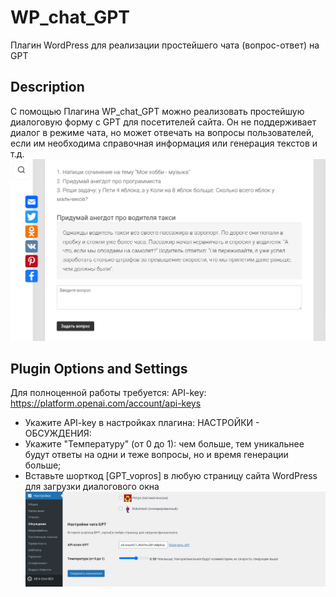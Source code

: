 # WP_chat_GPT
Плагин WordPress для реализации простейшего чата (вопрос-ответ) на GPT

## Description
С помощью Плагина WP_chat_GPT можно реализовать простейшую диалоговую форму с GPT для посетителей сайта. Он не поддерживает диалог в режиме чата, но может отвечать на вопросы пользователей, если им необходима справочная информация или генерация текстов и т.д. 
![Генерация вопрос-ответ GTP](https://github.com/websochka/WP_chat_GPT/blob/main/Screenshot.png)

## Plugin Options and Settings
Для полноценной работы требуется: API-key: https://platform.openai.com/account/api-keys
- Укажите API-key в настройках плагина: НАСТРОЙКИ - ОБСУЖДЕНИЯ:
- Укажите "Температуру" (от 0 до 1): чем больше, тем уникальнее будут ответы на одни и теже вопросы, но и время генерации больше;
- Вставьте шорткод [GPT_vopros] в любую страницу сайта WordPress для загрузки диалогового окна
![Генерация вопрос-ответ GTP](https://github.com/websochka/WP_chat_GPT/blob/main/Screenshot_settings.png)


